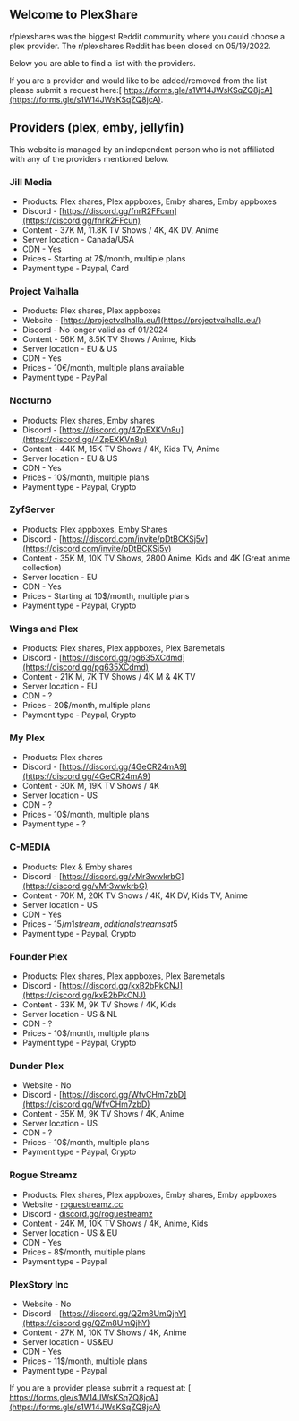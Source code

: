 ## Welcome to PlexShare

r/plexshares was the biggest Reddit community where you could choose a plex provider. The r/plexshares Reddit has been closed on 05/19/2022.

Below you are able to find a list with the providers.

If you are a provider and would like to be added/removed from the list please submit a request here:[ https://forms.gle/s1W14JWsKSqZQ8jcA](https://forms.gle/s1W14JWsKSqZQ8jcA).

## Providers (plex, emby, jellyfin)
This website is managed by an independent person who is not affiliated with any of the providers mentioned below.

### Jill Media
- Products: Plex shares, Plex appboxes, Emby shares, Emby appboxes
- Discord - [https://discord.gg/fnrR2FFcun](https://discord.gg/fnrR2FFcun)
- Content - 37K M, 11.8K TV Shows / 4K, 4K DV, Anime
- Server location - Canada/USA
- CDN - Yes
- Prices - Starting at 7$/month, multiple plans
- Payment type - Paypal, Card

### Project Valhalla
- Products: Plex shares, Plex appboxes
- Website - [https://projectvalhalla.eu/](https://projectvalhalla.eu/)
- Discord - No longer valid as of 01/2024
- Content - 56K M, 8.5K TV Shows / Anime, Kids
- Server location - EU & US
- CDN - Yes
- Prices - 10€/month, multiple plans available
- Payment type - PayPal 

### Nocturno
- Products: Plex shares, Emby shares
- Discord - [https://discord.gg/4ZpEXKVn8u](https://discord.gg/4ZpEXKVn8u)
- Content - 44K M, 15K TV Shows / 4K, Kids TV, Anime
- Server location - EU & US
- CDN - Yes
- Prices - 10$/month, multiple plans
- Payment type - Paypal, Crypto

### ZyfServer
- Products: Plex appboxes, Emby Shares 
- Discord - [https://discord.com/invite/pDtBCKSj5v](https://discord.com/invite/pDtBCKSj5v)
- Content - 35K M, 10K TV Shows, 2800 Anime, Kids and 4K (Great anime collection)
- Server location - EU
- CDN - Yes
- Prices - Starting at 10$/month, multiple plans
- Payment type - Paypal, Crypto

### Wings and Plex
- Products: Plex shares, Plex appboxes, Plex Baremetals 
- Discord - [https://discord.gg/pg635XCdmd](https://discord.gg/pg635XCdmd)
- Content - 21K M, 7K TV Shows / 4K M & 4K TV
- Server location - EU
- CDN - ?
- Prices - 20$/month, multiple plans
- Payment type - Paypal, Crypto

### My Plex
- Products: Plex shares
- Discord - [https://discord.gg/4GeCR24mA9](https://discord.gg/4GeCR24mA9)
- Content - 30K M, 19K TV Shows / 4K
- Server location - US 
- CDN - ?
- Prices - 10$/month, multiple plans
- Payment type - ?

### C-MEDIA
- Products: Plex & Emby shares
- Discord - [https://discord.gg/vMr3wwkrbG](https://discord.gg/vMr3wwkrbG)
- Content - 70K M, 20K TV Shows / 4K, 4K DV, Kids TV, Anime
- Server location - US
- CDN - Yes
- Prices - $15/m 1 stream, aditional streams at 5$
- Payment type - Paypal, Crypto

### Founder Plex
- Products: Plex shares, Plex appboxes, Plex Baremetals
- Discord - [https://discord.gg/kxB2bPkCNJ](https://discord.gg/kxB2bPkCNJ)
- Content - 33K M, 9K TV Shows / 4K, Kids
- Server location - US & NL
- CDN - ?
- Prices - 10$/month, multiple plans
- Payment type - Paypal, Crypto

### Dunder Plex
- Website - No
- Discord - [https://discord.gg/WfvCHm7zbD](https://discord.gg/WfvCHm7zbD)
- Content - 35K M, 9K TV Shows / 4K, Anime 
- Server location - US 
- CDN - ?
- Prices - 10$/month, multiple plans
- Payment type - Paypal, Crypto

### Rogue Streamz
- Products: Plex shares, Plex appboxes, Emby shares, Emby appboxes
- Website - [roguestreamz.cc](http://roguestreamz.cc/)
- Discord -  [discord.gg/roguestreamz](https://discord.com/invite/roguestreamz)
- Content - 24K M, 10K TV Shows / 4K, Anime, Kids
- Server location - US & EU
- CDN - Yes
- Prices - 8$/month, multiple plans
- Payment type - Paypal

### PlexStory Inc
- Website - No
- Discord -  [https://discord.gg/QZm8UmQjhY](https://discord.gg/QZm8UmQjhY)
- Content - 27K M, 10K TV Shows / 4K, Anime 
- Server location - US&EU
- CDN - Yes
- Prices - 11$/month, multiple plans
- Payment type - Paypal

If you are a provider please submit a request at: [ https://forms.gle/s1W14JWsKSqZQ8jcA](https://forms.gle/s1W14JWsKSqZQ8jcA)
